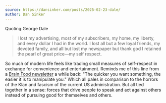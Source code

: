 ```yaml
---
source: https://dansinker.com/posts/2025-02-23-dale/
author: Dan Sinker
---
```

Quoting George Dale

> I lost my advertising, most of my subscribers, my home, my liberty, and every dollar I had in the world. I lost all but a few loyal friends, my devoted family, and all but lost my newspaper but thank god I retained the pearl of great price—my self respect.

So much of modern life feels like trading small measures of self-respect in exchange for convenience and entertainment. Reminds me of this line from a [Brain Food newsletter](https://fs.blog/brain-food/april-27-2025/) a while back: "The quicker you want something, the easier it is to manipulate you." Which all pales in comparison to the horrors of the Klan and fascism of the current US administration. But all tied together in a sense: forces that drive people to speak and act against others instead of pursuing good for themselves and others.